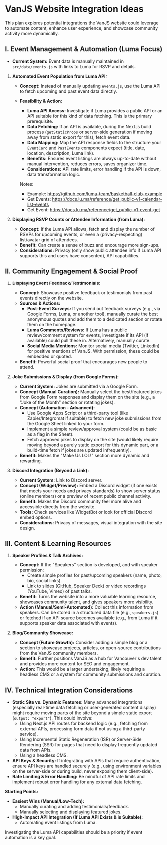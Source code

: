 # VanJS Website Integration Ideas

This plan explores potential integrations the VanJS website could leverage to automate content, enhance user experience, and showcase community activity more dynamically.

## I. Event Management & Automation (Luma Focus)

*   **Current System:** Event data is manually maintained in `src/data/events.js` with links to Luma for RSVP and details.

1.  **Automated Event Population from Luma API:**
    *   **Concept:** Instead of manually updating `events.js`, use the Luma API to fetch upcoming and past event data directly.
    *   **Feasibility & Action:**
        *   **Luma API Access:** Investigate if Luma provides a public API or an API suitable for this kind of data fetching. This is the primary prerequisite.
        *   **Data Fetching:** If an API is available, during the Next.js build process (`getStaticProps` or server-side generation if moving away from static export for this), fetch event data.
        *   **Data Mapping:** Map the API response fields to the structure your `EventCard` and `PastEvents` components expect (title, date, location, description, Luma link).
        *   **Benefits:** Ensures event listings are always up-to-date without manual intervention, reduces errors, saves organizer time.
        *   **Considerations:** API rate limits, error handling if the API is down, data transformation logic.

        Notes: 
        - Example: https://github.com/luma-team/basketball-club-example
        - Get Events: https://docs.lu.ma/reference/get_public-v1-calendar-list-events
        - Get Event: https://docs.lu.ma/reference/get_public-v1-event-get

2.  **Displaying RSVP Counts or Attendee Information (from Luma):**
    *   **Concept:** If the Luma API allows, fetch and display the number of RSVPs for upcoming events, or even a (privacy-respecting) list/avatar grid of attendees.
    *   **Benefit:** Can create a sense of buzz and encourage more sign-ups.
    *   **Considerations:** Privacy (only show public attendee info if Luma API supports this and users have consented), API capabilities.

## II. Community Engagement & Social Proof

1.  **Displaying Event Feedback/Testimonials:**
    *   **Concept:** Showcase positive feedback or testimonials from past events directly on the website.
    *   **Sources & Actions:**
        *   **Post-Event Surveys:** If you send out feedback surveys (e.g., via Google Forms, Luma, or another tool), manually curate the best anonymous quotes and add them to a dedicated section or rotate them on the homepage.
        *   **Luma Comments/Reviews:** If Luma has a public review/comment system for events, investigate if its API (if available) could pull these in. Alternatively, manually curate.
        *   **Social Media Mentions:** Monitor social media (Twitter, LinkedIn) for positive mentions of VanJS. With permission, these could be embedded or quoted.
    *   **Benefit:** Powerful social proof that encourages new people to attend.

2.  **Joke Submissions & Display (from Google Forms):**
    *   **Current System:** Jokes are submitted via a Google Form.
    *   **Concept (Manual Curation):** Manually select the best/featured jokes from Google Form responses and display them on the site (e.g., a "Joke of the Month" section or rotating jokes).
    *   **Concept (Automation - Advanced):**
        *   Use Google Apps Script or a third-party tool (like Zapier/Integromat if suitable) to fetch new joke submissions from the Google Sheet linked to your form.
        *   Implement a simple review/approval system (could be as basic as a flag in the Sheet).
        *   Fetch approved jokes to display on the site (would likely require moving beyond a purely static export for this dynamic part, or a build-time fetch if jokes are updated infrequently).
    *   **Benefit:** Makes the "Make Us LOL!" section more dynamic and rewarding.

3.  **Discord Integration (Beyond a Link):**
    *   **Current System:** Link to Discord server.
    *   **Concept (Widget/Preview):** Embed a Discord widget (if one exists that meets your needs and privacy standards) to show server status (online members) or a preview of recent public channel activity.
    *   **Benefit:** Makes the Discord community feel more alive and accessible directly from the website.
    *   **Tools:** Check services like WidgetBot or look for official Discord embed options.
    *   **Considerations:** Privacy of messages, visual integration with the site design.

## III. Content & Learning Resources

1.  **Speaker Profiles & Talk Archives:**
    *   **Concept:** If the "Speakers" section is developed, and with speaker permission:
        *   Create simple profiles for past/upcoming speakers (name, photo, bio, social links).
        *   Link to slides (GitHub, Speaker Deck) or video recordings (YouTube, Vimeo) of past talks.
    *   **Benefit:** Turns the website into a more valuable learning resource, showcases community talent, and gives speakers more visibility.
    *   **Action (Manual/Semi-Automated):** Collect this information from speakers. Can be stored in a structured data file (e.g., `speakers.js`) or fetched if an API source becomes available (e.g., from Luma if it supports speaker data associated with events).

2.  **Blog/Community Showcase:**
    *   **Concept (Future Growth):** Consider adding a simple blog or a section to showcase projects, articles, or open-source contributions from the VanJS community members.
    *   **Benefit:** Further positions VanJS as a hub for Vancouver's dev talent and provides more content for SEO and engagement.
    *   **Action:** This would be a larger undertaking, likely requiring a headless CMS or a system for community submissions and curation.

## IV. Technical Integration Considerations

*   **Static Site vs. Dynamic Features:** Many advanced integrations (especially real-time data fetching or user-generated content display) might require moving parts of the site beyond a simple static export (`output: "export"`). This could involve:
    *   Using Next.js API routes for backend logic (e.g., fetching from external APIs, processing form data if not using a third-party service).
    *   Using Incremental Static Regeneration (ISR) or Server-Side Rendering (SSR) for pages that need to display frequently updated data from APIs.
    *   Using a headless CMS.
*   **API Keys & Security:** If integrating with APIs that require authentication, ensure API keys are handled securely (e.g., using environment variables on the server-side or during build, never exposing them client-side).
*   **Rate Limiting & Error Handling:** Be mindful of API rate limits and implement robust error handling for any external data fetching.

**Starting Points:**

*   **Easiest Wins (Manual/Low-Tech):**
    *   Manually curating and adding testimonials/feedback.
    *   Manually selecting and displaying featured jokes.
*   **High-Impact API Integration (If Luma API Exists & is Suitable):**
    *   Automating event listings from Luma.

Investigating the Luma API capabilities should be a priority if event automation is a key goal.
